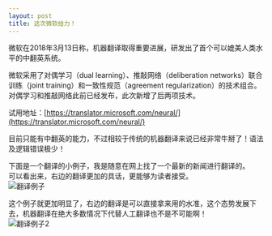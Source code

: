 ```yaml
---
layout: post
title: 这次微软给力！
---
```


微软在2018年3月13日称，机器翻译取得重要进展，研发出了首个可以媲美人类水平的中翻英系统。

<!--more-->

微软采用了对偶学习（dual learning）、推敲网络（deliberation networks）联合训练（joint training）和一致性规范（agreement regularization）的技术组合。
对偶学习和推敲网络此前已经发布，此次新增了后两项技术。

试用地址：[https://translator.microsoft.com/neural/](https://translator.microsoft.com/neural/)

目前只能有中翻英的能力，不过相较于传统的机器翻译来说已经非常牛掰了！语法及逻辑错误极少！

下面是一个翻译的小例子，我是随意在网上找了一个最新的新闻进行翻译的。    
可以看出来，右边的翻译更加的具话，更能够为读者接受。    
![翻译例子](https://raw.githubusercontent.com/zhenyangleo/zhenyangleo.github.io/master/post-image/20180318-translation-C-E.png)    

这个例子就更加明显了，右边的翻译是可以直接拿来用的水准，这个态势发展下去，机器翻译在绝大多数情况下代替人工翻译也不是不可能啊！    
![翻译例子2](https://raw.githubusercontent.com/zhenyangleo/zhenyangleo.github.io/master/post-image/20180318-%E5%AE%A3%E8%AA%93%E4%BE%8B%E5%AD%90.png)    

